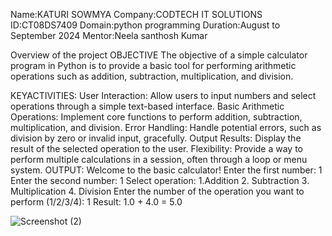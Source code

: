 Name:KATURI SOWMYA Company:CODTECH IT SOLUTIONS ID:CT08DS7409 Domain:python programming Duration:August to September 2024 Mentor:Neela santhosh Kumar

Overview of the project OBJECTIVE The objective of a simple calculator program in Python is to provide a basic tool for performing arithmetic operations such as addition, subtraction, multiplication, and division.

KEYACTIVITIES: User Interaction: Allow users to input numbers and select operations through a simple text-based interface. Basic Arithmetic Operations: Implement core functions to perform addition, subtraction, multiplication, and division. Error Handling: Handle potential errors, such as division by zero or invalid input, gracefully. Output Results: Display the result of the selected operation to the user. Flexibility: Provide a way to perform multiple calculations in a session, often through a loop or menu system. OUTPUT: Welcome to the basic calculator! Enter the first number: 1 Enter the second number: 1 Select operation: 1.Addition 2. Subtraction 3. Multiplication 4. Division Enter the number of the operation you want to perform (1/2/3/4): 1 Result: 1.0 + 4.0 = 5.0


![Screenshot (2)](https://github.com/user-attachments/assets/38039c54-e099-42cc-b800-b268ba23dec4)
